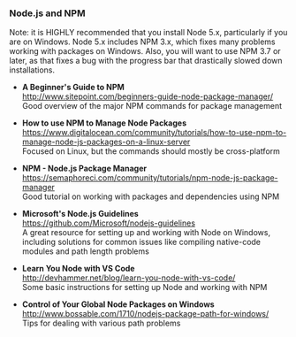 ### Node.js and NPM

Note: it is HIGHLY recommended that you install Node 5.x, particularly if you are on Windows.  Node 5.x 
includes NPM 3.x, which fixes many problems working with packages on Windows.  Also, you will want to use 
NPM 3.7 or later, as that fixes a bug with the progress bar that drastically slowed down installations.

- **A Beginner's Guide to NPM**  
  http://www.sitepoint.com/beginners-guide-node-package-manager/  
  Good overview of the major NPM commands for package management
  
- **How to use NPM to Manage Node Packages**  
  https://www.digitalocean.com/community/tutorials/how-to-use-npm-to-manage-node-js-packages-on-a-linux-server  
  Focused on Linux, but the commands should mostly be cross-platform  
  
- **NPM - Node.js Package Manager**  
  https://semaphoreci.com/community/tutorials/npm-node-js-package-manager  
  Good tutorial on working with packages and dependencies using NPM
  
- **Microsoft's Node.js Guidelines**  
  https://github.com/Microsoft/nodejs-guidelines  
  A great resource for setting up and working with Node on Windows, including solutions for common issues like compiling native-code modules and path length problems
  
- **Learn You Node with VS Code**  
  http://devhammer.net/blog/learn-you-node-with-vs-code/  
  Some basic instructions for setting up Node and working with NPM
  
- **Control of Your Global Node Packages on Windows**  
  http://www.bossable.com/1710/nodejs-package-path-for-windows/  
  Tips for dealing with various path problems
